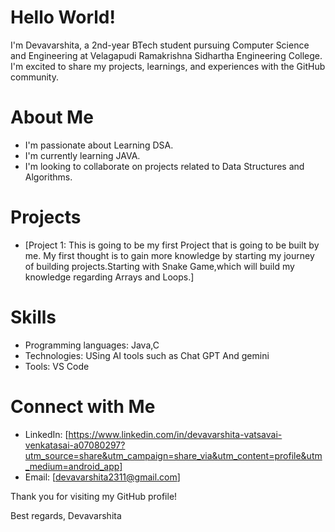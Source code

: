# Hello World!
I'm Devavarshita, a 2nd-year BTech student pursuing Computer Science and Engineering at Velagapudi Ramakrishna Sidhartha Engineering College. I'm excited to share my projects, learnings, and experiences with the GitHub community.

# About Me
- I'm passionate about Learning DSA.
- I'm currently learning JAVA.
- I'm looking to collaborate on projects related to Data Structures and Algorithms.

# Projects
- [Project 1: This is going to be my first Project that is going to be built by me. My first thought is to gain more knowledge by starting my journey of building projects.Starting with Snake Game,which will build my knowledge regarding Arrays and Loops.]


# Skills
- Programming languages: Java,C
- Technologies: USing AI tools such as Chat GPT And gemini
- Tools: VS Code 

# Connect with Me
- LinkedIn: [https://www.linkedin.com/in/devavarshita-vatsavai-venkatasai-a07080297?utm_source=share&utm_campaign=share_via&utm_content=profile&utm_medium=android_app]
- Email: [devavarshita2311@gmail.com]



Thank you for visiting my GitHub profile!

Best regards,
Devavarshita
